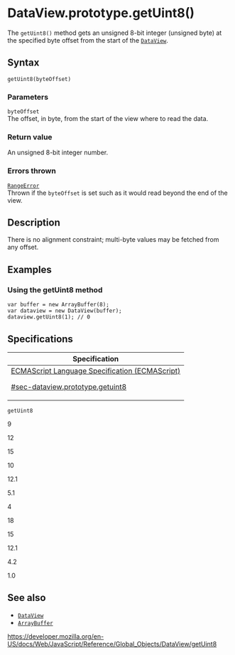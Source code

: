 # DataView.prototype.getUint8()

The `getUint8()` method gets an unsigned 8-bit integer (unsigned byte) at the specified byte offset from the start of the [`DataView`](../dataview).

## Syntax

    getUint8(byteOffset)

### Parameters

`byteOffset`  
The offset, in byte, from the start of the view where to read the data.

### Return value

An unsigned 8-bit integer number.

### Errors thrown

[`RangeError`](../rangeerror)  
Thrown if the `byteOffset` is set such as it would read beyond the end of the view.

## Description

There is no alignment constraint; multi-byte values may be fetched from any offset.

## Examples

### Using the getUint8 method

    var buffer = new ArrayBuffer(8);
    var dataview = new DataView(buffer);
    dataview.getUint8(1); // 0

## Specifications

<table><thead><tr class="header"><th>Specification</th></tr></thead><tbody><tr class="odd"><td><a href="https://tc39.es/ecma262/#sec-dataview.prototype.getuint8">ECMAScript Language Specification (ECMAScript) 
<br/>


<span class="small">#sec-dataview.prototype.getuint8</span></a></td></tr></tbody></table>

`getUint8`

9

12

15

10

12.1

5.1

4

18

15

12.1

4.2

1.0

## See also

-   [`DataView`](../dataview)
-   [`ArrayBuffer`](../arraybuffer)

<a href="https://developer.mozilla.org/en-US/docs/Web/JavaScript/Reference/Global_Objects/DataView/getUint8" class="_attribution-link">https://developer.mozilla.org/en-US/docs/Web/JavaScript/Reference/Global_Objects/DataView/getUint8</a>
